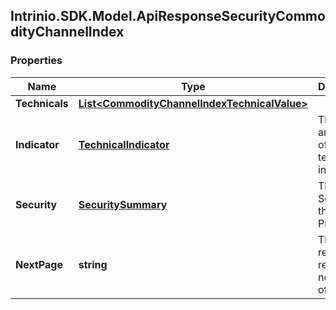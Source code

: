 ## Intrinio.SDK.Model.ApiResponseSecurityCommodityChannelIndex
### Properties

Name | Type | Description | Notes
------------ | ------------- | ------------- | -------------
**Technicals** | [**List&lt;CommodityChannelIndexTechnicalValue&gt;**](CommodityChannelIndexTechnicalValue.md) |  | [optional] 
**Indicator** | [**TechnicalIndicator**](TechnicalIndicator.md) | The name and symbol of the technical indicator | [optional] 
**Security** | [**SecuritySummary**](SecuritySummary.md) | The Security of the Stock Price | [optional] 
**NextPage** | **string** | The token required to request the next page of the data | [optional] 

